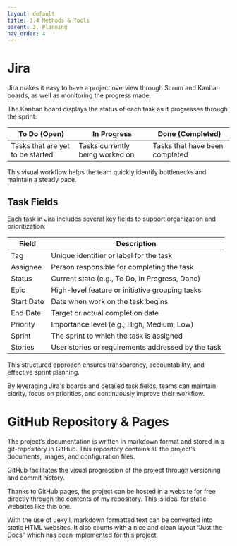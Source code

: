 ```yaml
---
layout: default
title: 3.4 Methods & Tools
parent: 3. Planning
nav_order: 4
---
```


# Jira

Jira makes it easy to have a project overview through Scrum and Kanban boards, as well as monitoring the progress made.

The Kanban board displays the status of each task as it progresses through the sprint:

| To Do (Open)         | In Progress              | Done (Completed)         |
|----------------------|--------------------------|--------------------------|
| Tasks that are yet to be started | Tasks currently being worked on | Tasks that have been completed |

This visual workflow helps the team quickly identify bottlenecks and maintain a steady pace.

## Task Fields

Each task in Jira includes several key fields to support organization and prioritization:

| Field      | Description                                  |
|------------|----------------------------------------------|
| Tag        | Unique identifier or label for the task       |
| Assignee   | Person responsible for completing the task    |
| Status     | Current state (e.g., To Do, In Progress, Done)|
| Epic       | High-level feature or initiative grouping tasks|
| Start Date | Date when work on the task begins            |
| End Date   | Target or actual completion date             |
| Priority   | Importance level (e.g., High, Medium, Low)   |
| Sprint     | The sprint to which the task is assigned      |
| Stories    | User stories or requirements addressed by the task |

This structured approach ensures transparency, accountability, and effective sprint planning.

By leveraging Jira's boards and detailed task fields, teams can maintain clarity, focus on priorities, and continuously improve their workflow.
 

# GitHub Repository & Pages
 
The project’s documentation is written in markdown format and stored in a git-repository in GitHub. This repository contains all the project’s documents, images, and configuration files.

GitHub facilitates the visual progression of the project through versioning and commit history.

Thanks to GitHub pages, the project can be hosted in a website for free directly through the contents of my repository. This is ideal for static websites like this one.

With the use of Jekyll, markdown formatted text can be converted into static HTML websites. It also counts with a nice and clean layout “Just the Docs” which has been implemented for this project.